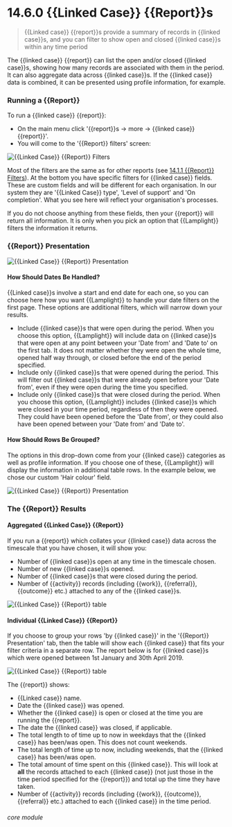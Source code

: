 # 14.6.0  <i class="fa fa-chart-line"></i>  {{Linked Case}} {{Report}}s

> {{Linked case}} {{report}}s provide a summary of records in {{linked case}}s, and you can filter to show open and closed {{linked case}}s within any time period



The {{linked case}} {{report}} can list the open and/or closed {{linked case}}s, showing how many records are associated with them in the period. It can also aggregate data across {{linked case}}s. If the {{linked case}} data is combined, it can be presented using profile information, for example.

### Running a {{Report}}

To run a {{linked case}} {{report}}:

- On the main menu click '{{report}}s -> more -> {{linked case}} {{report}}'.
- You will come to the '{{Report}} filters' screen:

![{{Linked Case}} {{Report}} Filters](13.6.0a.png)

Most of the filters are the same as for other reports (see [14.1.1 {{Report}} Filters](/help/index/p/14.1.1)).  At the bottom you have specific filters for {{linked case}} fields. These are custom fields and will be different for each organisation. In our system they are '{{Linked Case}} type', 'Level of support' and 'On completion'. What you see here will reflect your organisation's processes. 

If you do not choose anything from these fields, then your {{report}} will return all information. It is only when you pick an option that {{Lamplight}} filters the information it returns. 

### {{Report}} Presentation

![{{Linked Case}} {{Report}} Presentation](13.6.0b.png)

#### How Should Dates Be Handled?
{{Linked case}}s involve a start and end date for each one, so you can choose here how you want {{Lamplight}} to handle your date filters on the first page. These options are additional filters, which will narrow down your results.
- Include {{linked case}}s that were open during the period. When you choose this option, {{Lamplight}} will include data on {{linked case}}s that were open at any point between your 'Date from' and 'Date to' on the first tab. It does not matter whether they were open the whole time, opened half way through, or closed before the end of the period specified.
- Include only {{linked case}}s that were opened during the period. This will filter out {{linked case}}s that were already open before your 'Date from', even if they were open during the time you specified.
- Include only {{linked case}}s that were closed during the period. When you choose this option, {{Lamplight}} includes {{linked case}}s which were closed in your time period, regardless of then they were opened. They could have been opened before the 'Date from', or they could also have been opened between your 'Date from' and 'Date to'.

#### How Should Rows Be Grouped?
The options in this drop-down come from your {{linked case}} categories as well as profile information.  If you choose one of these, {{Lamplight}} will display the information in additional table rows.  In the example below, we chose our custom 'Hair colour' field.

![{{Linked Case}} {{Report}} Presentation](13.6.0c.png)


### The {{Report}} Results

#### Aggregated {{Linked Case}} {{Report}}
If you run a {{report}} which collates your {{linked case}} data across the timescale that you have chosen, it will show you:
- Number of {{linked case}}s open at any time in the timescale chosen.
- Number of new {{linked case}}s opened.
- Number of {{linked case}}s that were closed during the period.
- Number of {{activity}} records (including {{work}}, {{referral}}, {{outcome}} etc.) attached to any of the {{linked case}}s.

![{{Linked Case}} {{Report}} table](13.6.0d.png)


#### Individual {{Linked Case}} {{Report}}
If you choose to group your rows 'by {{linked case}}' in the '{{Report}} Presentation' tab, then the table will show each {{linked case}} that fits your filter criteria in a separate row. The report below is for {{linked case}}s which were opened between 1st January and 30th April 2019.

![{{Linked Case}} {{Report}} table](13.6.0e.png)

The {{report}} shows:
- {{Linked case}} name.
- Date the {{linked case}} was opened.
- Whether the {{linked case}} is open or closed at the time you are running the {{report}}.
- The date the {{linked case}} was closed, if applicable.
- The total length to of time up to now in weekdays that the {{linked case}} has been/was open. This does not count weekends.
- The total length of time up to now, including weekends, that the {{linked case}} has been/was open.
- The total amount of time spent on this {{linked case}}. This will look at **all** the records attached to each {{linked case}} (not just those in the time period specified for the {{report}}) and total up the time they have taken.
- Number of {{activity}} records (including {{work}}, {{outcome}}, {{referral}} etc.) attached to each {{linked case}} in the time period.


###### core module
